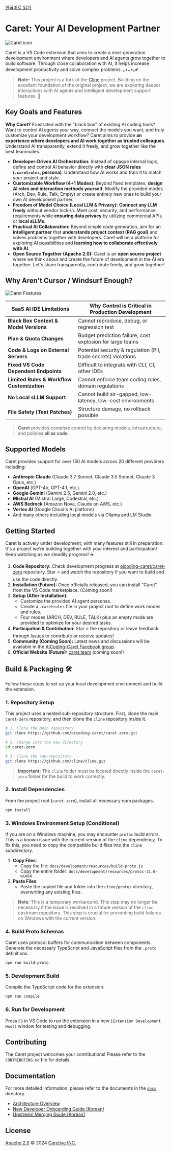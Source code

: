 [한국어로 읽기](./README.ko.md)

# Caret: Your AI Development Partner 
<img src="./assets/icons/icon.png" alt="Caret icon">

Caret is a VS Code extension that aims to create a next-generation development environment where developers and AI agents grow together to build software. Through close collaboration with AI, it helps increase development productivity and solve complex problems. ｡•ᴗ•｡💕

> **Note:** This project is a fork of the [Cline](https://github.com/cline/cline) project. Building on the excellent foundation of the original project, we are exploring deeper interactions with AI agents and intelligent development support features. 🌿

## Key Goals and Features

**Why Caret?** Frustrated with the "black box" of existing AI coding tools? Want to control AI agents your way, connect the models you want, and truly customize your development workflow? Caret aims to provide **an experience where developers and AI work together as trusted colleagues**. Understand AI transparently, extend it freely, and grow together like the best teammates.

* **Developer-Driven AI Orchestration:** Instead of opaque internal logic, define and control AI behavior directly with **clear JSON rules (`.caretrules`, persona)**. Understand how AI works and train it to match your project and style.
* **Customizable Workflow (4+1 Modes):** Beyond fixed templates, **design AI roles and interaction methods yourself**. Modify the provided modes (Arch, Dev, Rule, Talk, Empty) or create entirely new ones to build your own AI development partner.
* **Freedom of Model Choice (Local LLM & Privacy):** **Connect any LLM freely** without vendor lock-in. Meet cost, security, and performance requirements while **ensuring data privacy** by utilizing commercial APIs or **local sLLMs**.
* **Practical AI Collaboration:** Beyond simple code generation, aim for an **intelligent partner** that **understands project context (RAG goal)** and solves problems together with developers. Caret will be a platform for exploring AI possibilities and **learning how to collaborate effectively with AI**.
* **Open Source Together (Apache 2.0):** Caret is an **open source project** where we think about and create the future of development in the AI era together. Let's share transparently, contribute freely, and grow together!

## Why Aren't Cursor / Windsurf Enough?
<img src="./docs/images/caret_feature.png" alt="Caret Features">

| SaaS AI IDE Limitations | Why Control is Critical in Production Development |
|------------------------|--------------------------------------------------|
| **Black Box Context & Model Versions** | Cannot reproduce, debug, or regression test |
| **Plan & Quota Changes** | Budget prediction failure, cost explosion for large teams |
| **Code & Logs on External Servers** | Potential security & regulation (PII, trade secrets) violations |
| **Fixed VS Code Dependent Endpoints** | Difficult to integrate with CLI, CI, other IDEs |
| **Limited Rules & Workflow Customization** | Cannot enforce team coding rules, domain regulations |
| **No Local sLLM Support** | Cannot build air-gapped, low-latency, low-cost environments |
| **File Safety (Text Patches)** | Structure damage, no rollback possible |

> **Caret** provides *complete control* by declaring models, infrastructure, and policies **all as code**.

## Supported Models

Caret provides support for over 150 AI models across 20 different providers including:

- **Anthropic Claude** (Claude 3.7 Sonnet, Claude 3.5 Sonnet, Claude 3 Opus, etc.)
- **OpenAI** (GPT-4o, GPT-4.1, etc.)
- **Google Gemini** (Gemini 2.5, Gemini 2.0, etc.)
- **Mistral AI** (Mistral Large, Codestral, etc.)
- **AWS Bedrock** (Amazon Nova, Claude on AWS, etc.)
- **Vertex AI** (Google Cloud's AI platform)
- And many others including local models via Ollama and LM Studio

## Getting Started

Caret is actively under development, with many features still in preparation. It's a project we're building together with your interest and participation! Keep watching as we steadily progress! ☕

1. **Code Repository:** Check development progress at [aicoding-caret/caret-zero](https://github.com/aicoding-caret/caret-zero) repository. Star ⭐ and watch the repository if you want to build and use the code directly.
2. **Installation (Future):** Once officially released, you can install "Caret" from the VS Code marketplace. (Coming soon!)
3. **Setup (After Installation):**
   * Customize the provided AI agent personas.
   * Create a `.caretrules` file in your project root to define work modes and rules.
   * Four modes (ARCH, DEV, RULE, TALK) plus an empty mode are provided to optimize for your desired tasks.
4. **Participation & Contribution:** Star ⭐ the repository or leave feedback through Issues to contribute or receive updates!
5. **Community (Coming Soon):** Latest news and discussions will be available in the [AICoding-Caret Facebook group](https://facebook.com/groups/aicoding-caret).
6. **Official Website (Future):** [caret.team](https://caret.team) (coming soon!)

## Build & Packaging 🛠️

Follow these steps to set up your local development environment and build the extension.

### 1. Repository Setup

This project uses a nested sub-repository structure. First, clone the main `caret-zero` repository, and then clone the `cline` repository inside it.

```bash
# 1. Clone the main repository
git clone https://github.com/aicoding-caret/caret-zero.git

# 2. Change into the new directory
cd caret-zero

# 3. Clone the sub-repository
git clone https://github.com/cline/cline.git
```
> **Important:** The `cline` folder must be located directly inside the `caret-zero` folder for the build to work correctly.

### 2. Install Dependencies

From the project root (`caret-zero`), install all necessary npm packages.

```bash
npm install
```

### 3. Windows Environment Setup (Conditional)

If you are on a Windows machine, you may encounter `protoc` build errors. This is a known issue with the current version of the `cline` dependency. To fix this, you need to copy the compatible build files into the `cline` subdirectory.

1.  **Copy Files**:
    *   Copy the file: `docs/development/resources/build-proto.js`
    *   Copy the entire folder: `docs/development/resources/protoc-31.0-win64`
2.  **Paste Files**:
    *   Paste the copied file and folder into the `cline/proto/` directory, overwriting any existing files.

> **Note**: This is a temporary workaround. This step may no longer be necessary if the issue is resolved in a future version of the `cline` upstream repository. This step is crucial for preventing build failures on Windows with the current version.

### 4. Build Proto Schemas

Caret uses protocol buffers for communication between components. Generate the necessary TypeScript and JavaScript files from the `.proto` definitions.

```bash
npm run build-proto
```

### 5. Development Build

Compile the TypeScript code for the extension.

```bash
npm run compile
```

### 6. Run for Development

Press `F5` in VS Code to run the extension in a new `[Extension Development Host]` window for testing and debugging.

## Contributing

The Caret project welcomes your contributions! Please refer to the `CONTRIBUTING.md` file for details.

## Documentation

For more detailed information, please refer to the documents in the [`docs`](./docs/) directory.

* [Architecture Overview](./docs/architecture/extension-architecture.mmd)
* [New Developer Onboarding Guide (Korean)](./docs/development/new-developer-onboarding-guide.md)
* [Upstream Merging Guide (Korean)](./docs/development/cline-merging-guide.md)

## License

[Apache 2.0](./LICENSE) © 2024 [Caretive INC.](https://caretive.ai/) 

